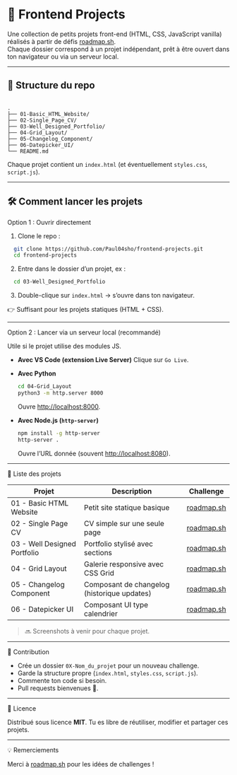 
# 🚀 Frontend Projects

Une collection de petits projets front-end (HTML, CSS, JavaScript vanilla) réalisés à partir de défis [roadmap.sh](https://roadmap.sh).  
Chaque dossier correspond à un projet indépendant, prêt à être ouvert dans ton navigateur ou via un serveur local.

---

## 📂 Structure du repo

```

.
├── 01-Basic_HTML_Website/
├── 02-Single_Page_CV/
├── 03-Well_Designed_Portfolio/
├── 04-Grid_Layout/
├── 05-Changelog_Component/
├── 06-Datepicker_UI/
└── README.md

```

Chaque projet contient un `index.html` (et éventuellement `styles.css`, `script.js`).

---

## 🛠️ Comment lancer les projets

 Option 1 : Ouvrir directement

1. Clone le repo :

```bash
  git clone https://github.com/Paul04sho/frontend-projects.git
  cd frontend-projects
```

2. Entre dans le dossier d’un projet, ex :

```bash
  cd 03-Well_Designed_Portfolio
```
3. Double-clique sur `index.html` → s’ouvre dans ton navigateur.

👉 Suffisant pour les projets statiques (HTML + CSS).

---

 Option 2 : Lancer via un serveur local (recommandé)

Utile si le projet utilise des modules JS.

* **Avec VS Code (extension Live Server)**
  Clique sur `Go Live`.

* **Avec Python**

  ```bash
  cd 04-Grid_Layout
  python3 -m http.server 8000
  ```

  Ouvre [http://localhost:8000](http://localhost:8000).

* **Avec Node.js (`http-server`)**

  ```bash
  npm install -g http-server
  http-server .
  ```

  Ouvre l’URL donnée (souvent [http://localhost:8080](http://localhost:8080)).

---

 📌 Liste des projets

| Projet                       | Description                                 | Challenge                                                     |
| ---------------------------- | ------------------------------------------- | ------------------------------------------------------------- |
| 01 - Basic HTML Website      | Petit site statique basique                 | [roadmap.sh](https://roadmap.sh/projects/basic-html-website)  |
| 02 - Single Page CV          | CV simple sur une seule page                | [roadmap.sh](https://roadmap.sh/projects/single-page-cv)      |
| 03 - Well Designed Portfolio | Portfolio stylisé avec sections             | [roadmap.sh](https://roadmap.sh/projects/portfolio-website)   |
| 04 - Grid Layout             | Galerie responsive avec CSS Grid            | [roadmap.sh](https://roadmap.sh/projects/image-grid)          |
| 05 - Changelog Component     | Composant de changelog (historique updates) | [roadmap.sh](https://roadmap.sh/projects/changelog-component) |
| 06 - Datepicker UI           | Composant UI type calendrier                | [roadmap.sh](https://roadmap.sh/projects/datepicker-ui)       |

> 🔜 Screenshots à venir pour chaque projet.

---

 📖 Contribution

* Crée un dossier `0X-Nom_du_projet` pour un nouveau challenge.
* Garde la structure propre (`index.html`, `styles.css`, `script.js`).
* Commente ton code si besoin.
* Pull requests bienvenues 🚀.

---

 📜 Licence

Distribué sous licence **MIT**.
Tu es libre de réutiliser, modifier et partager ces projets.

---

 💡 Remerciements

Merci à [roadmap.sh](https://roadmap.sh) pour les idées de challenges !
